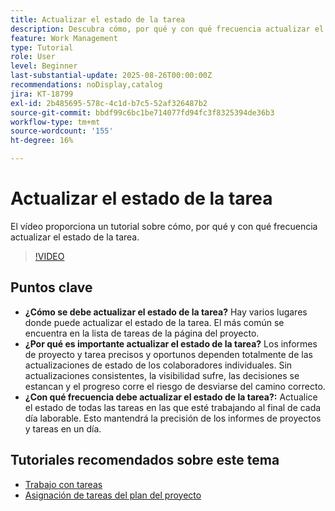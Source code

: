 ```yaml
---
title: Actualizar el estado de la tarea
description: Descubra cómo, por qué y con qué frecuencia actualizar el estado de la tarea.
feature: Work Management
type: Tutorial
role: User
level: Beginner
last-substantial-update: 2025-08-26T00:00:00Z
recommendations: noDisplay,catalog
jira: KT-18799
exl-id: 2b485695-578c-4c1d-b7c5-52af326487b2
source-git-commit: bbdf99c6bc1be714077fd94fc3f8325394de36b3
workflow-type: tm+mt
source-wordcount: '155'
ht-degree: 16%

---
```


# Actualizar el estado de la tarea

El vídeo proporciona un tutorial sobre cómo, por qué y con qué frecuencia actualizar el estado de la tarea.

>[!VIDEO](https://video.tv.adobe.com/v/3471170/?quality=12&learn=on&enablevpops=1&captions=spa)

## Puntos clave

* **¿Cómo se debe actualizar el estado de la tarea?** Hay varios lugares donde puede actualizar el estado de la tarea. El más común se encuentra en la lista de tareas de la página del proyecto.
* **¿Por qué es importante actualizar el estado de la tarea?** Los informes de proyecto y tarea precisos y oportunos dependen totalmente de las actualizaciones de estado de los colaboradores individuales. Sin actualizaciones consistentes, la visibilidad sufre, las decisiones se estancan y el progreso corre el riesgo de desviarse del camino correcto.
* **¿Con qué frecuencia debe actualizar el estado de la tarea?:** Actualice el estado de todas las tareas en las que esté trabajando al final de cada día laborable. Esto mantendrá la precisión de los informes de proyectos y tareas en un día.


## Tutoriales recomendados sobre este tema

* [Trabajo con tareas](/help/manage-work/tasks/work-with-tasks.md)
* [Asignación de tareas del plan del proyecto](/help/manage-work/tasks/assign-tasks-from-the-project-plan.md)
